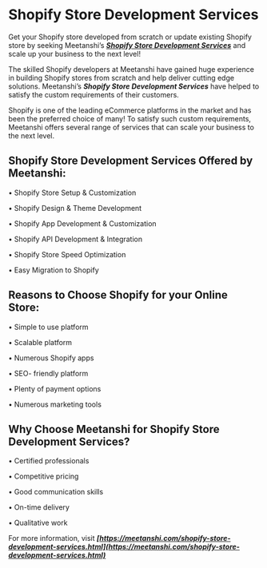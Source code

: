# Shopify Store Development Services

Get your Shopify store developed from scratch or update existing Shopify store by seeking Meetanshi’s ***[Shopify Store Development Services](https://meetanshi.com/shopify-store-development-services.html)*** and scale up your business to the next level! 

The skilled Shopify developers at Meetanshi have gained huge experience in building Shopify stores from scratch and help deliver cutting edge solutions. Meetanshi’s ***Shopify Store Development Services*** have helped to satisfy the custom requirements of their customers. 

Shopify is one of the leading eCommerce platforms in the market and has been the preferred choice of many! To satisfy such custom requirements, Meetanshi offers several range of services that can scale your business to the next level. 

## Shopify Store Development Services Offered by Meetanshi:

•	Shopify Store Setup & Customization

•	Shopify Design & Theme Development

•	Shopify App Development & Customization

•	Shopify API Development & Integration

•	Shopify Store Speed Optimization

•	Easy Migration to Shopify

## Reasons to Choose Shopify for your Online Store:

•	Simple to use platform

•	Scalable platform

•	Numerous Shopify apps

•	SEO- friendly platform

•	Plenty of payment options

•	Numerous marketing tools

## Why Choose Meetanshi for Shopify Store Development Services?

•	Certified professionals

•	Competitive pricing

•	Good communication skills

•	On-time delivery

•	Qualitative work

For more information, visit ***[https://meetanshi.com/shopify-store-development-services.html](https://meetanshi.com/shopify-store-development-services.html)***
